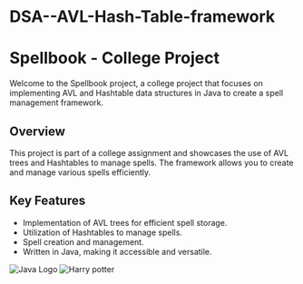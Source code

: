 # DSA--AVL-Hash-Table-framework
# Spellbook - College Project

Welcome to the Spellbook project, a college project that focuses on implementing AVL and Hashtable data structures in Java to create a spell management framework.

## Overview

This project is part of a college assignment and showcases the use of AVL trees and Hashtables to manage spells. The framework allows you to create and manage various spells efficiently.

## Key Features

- Implementation of AVL trees for efficient spell storage.
- Utilization of Hashtables to manage spells.
- Spell creation and management.
- Written in Java, making it accessible and versatile.

![Java Logo](image_url)
![Harry potter](image_url)
